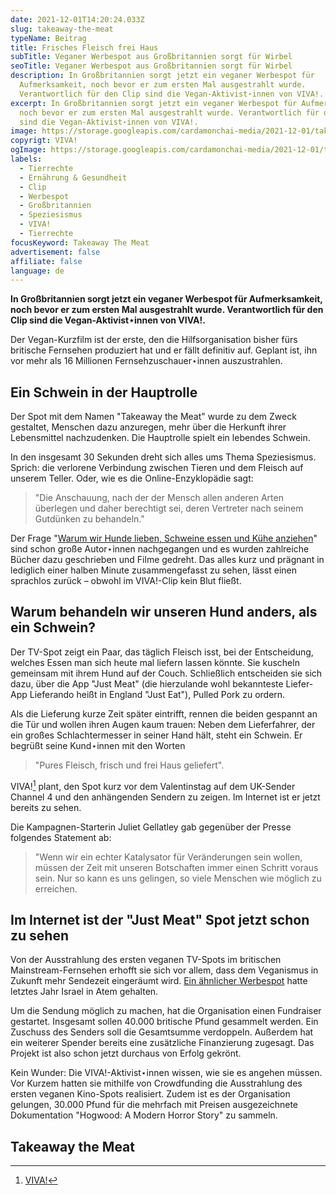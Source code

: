 ```yaml
---
date: 2021-12-01T14:20:24.033Z
slug: takeaway-the-meat
typeName: Beitrag
title: Frisches Fleisch frei Haus
subTitle: Veganer Werbespot aus Großbritannien sorgt für Wirbel
seoTitle: Veganer Werbespot aus Großbritannien sorgt für Wirbel
description: In Großbritannien sorgt jetzt ein veganer Werbespot für
  Aufmerksamkeit, noch bevor er zum ersten Mal ausgestrahlt wurde.
  Verantwortlich für den Clip sind die Vegan-Aktivist⋆innen von VIVA!.
excerpt: In Großbritannien sorgt jetzt ein veganer Werbespot für Aufmerksamkeit,
  noch bevor er zum ersten Mal ausgestrahlt wurde. Verantwortlich für den Clip
  sind die Vegan-Aktivist⋆innen von VIVA!.
image: https://storage.googleapis.com/cardamonchai-media/2021-12-01/takeaway-the-meat-jpg-imagine-080818_4d3c36_1024_768/640.webp
copyrigt: VIVA!
ogImage: https://storage.googleapis.com/cardamonchai-media/2021-12-01/takeaway-the-meat-fb-png-imagine-080818_483730_1200_628/640.webp
labels:
  - Tierrechte
  - Ernährung & Gesundheit
  - Clip
  - Werbespot
  - Großbritannien
  - Speziesismus
  - VIVA!
  - Tierrechte
focusKeyword: Takeaway The Meat
advertisement: false
affiliate: false
language: de
---
```

**In Großbritannien sorgt jetzt ein veganer Werbespot für Aufmerksamkeit, noch bevor er zum ersten Mal ausgestrahlt wurde. Verantwortlich für den Clip sind die Vegan-Aktivist⋆innen von VIVA!.**

Der Vegan-Kurzfilm ist der erste, den die Hilfsorganisation bisher fürs britische Fernsehen produziert hat und er fällt definitiv auf. Geplant ist, ihn vor mehr als 16 Millionen Fernsehzuschauer⋆innen auszustrahlen.

##  Ein Schwein in der Hauptrolle

Der Spot mit dem Namen "Takeaway the Meat" wurde zu dem Zweck gestaltet, Menschen dazu anzuregen, mehr über die Herkunft ihrer Lebensmittel nachzudenken. Die Hauptrolle spielt ein lebendes Schwein.

In den insgesamt 30 Sekunden dreht sich alles ums Thema Speziesismus. Sprich: die verlorene Verbindung zwischen Tieren und dem Fleisch auf unserem Teller. Oder, wie es die Online-Enzyklopädie sagt: 

> "Die Anschauung, nach der der Mensch allen anderen Arten überlegen und daher berechtigt sei, deren Vertreter nach seinem Gutdünken zu behandeln."

Der Frage "[Warum wir Hunde lieben, Schweine essen und Kühe anziehen](/2019/03/warum-wir-hunde-lieben-schweine-essen-und-kuehe-anziehen/)" sind schon große Autor⋆innen nachgegangen und es wurden zahlreiche Bücher dazu geschrieben und Filme gedreht. Das alles kurz und prägnant in lediglich einer halben Minute zusammengefasst zu sehen, lässt einen sprachlos zurück – obwohl im VIVA!-Clip kein Blut fließt.

## Warum behandeln wir unseren Hund anders, als ein Schwein?

Der TV-Spot zeigt ein Paar, das täglich Fleisch isst, bei der Entscheidung, welches Essen man sich heute mal liefern lassen könnte. Sie kuscheln gemeinsam mit ihrem Hund auf der Couch. Schließlich entscheiden sie sich dazu, über die App "Just Meat" (die hierzulande wohl bekannteste Liefer-App Lieferando heißt in England "Just Eat"), Pulled Pork zu ordern.

Als die Lieferung kurze Zeit später eintrifft, rennen die beiden gespannt an die Tür und wollen ihren Augen kaum trauen: Neben dem Lieferfahrer, der ein großes Schlachtermesser in seiner Hand hält, steht ein Schwein. Er begrüßt seine Kund⋆innen mit den Worten 

> "Pures Fleisch, frisch und frei Haus geliefert".

VIVA![^1] plant, den Spot kurz vor dem Valentinstag auf dem UK-Sender Channel 4 und den anhängenden Sendern zu zeigen. Im Internet ist er jetzt bereits zu sehen.

Die Kampagnen-Starterin Juliet Gellatley gab gegenüber der Presse folgendes Statement ab:

> "Wenn wir ein echter Katalysator für Veränderungen sein wollen, müssen der Zeit mit unseren Botschaften immer einen Schritt voraus sein. Nur so kann es uns gelingen, so viele Menschen wie möglich zu erreichen.

## Im Internet ist der "Just Meat" Spot jetzt schon zu sehen

Von der Ausstrahlung des ersten veganen TV-Spots im britischen Mainstream-Fernsehen erhofft sie sich vor allem, dass dem Veganismus in Zukunft mehr Sendezeit eingeräumt wird. [Ein ähnlicher Werbespot](/2020/09/veganer-tv-spot-israel/) hatte letztes Jahr Israel in Atem gehalten.

Um die Sendung möglich zu machen, hat die Organisation einen Fundraiser gestartet. Insgesamt sollen 40.000 britische Pfund gesammelt werden. Ein Zuschuss des Senders soll die Gesamtsumme verdoppeln. Außerdem hat ein weiterer Spender bereits eine zusätzliche Finanzierung zugesagt. Das Projekt ist also schon jetzt durchaus von Erfolg gekrönt.

Kein Wunder: Die VIVA!-Aktivist⋆innen wissen, wie sie es angehen müssen. Vor Kurzem hatten sie mithilfe von Crowdfunding die Ausstrahlung des ersten veganen Kino-Spots realisiert. Zudem ist es der Organisation gelungen, 30.000 Pfund für die mehrfach mit Preisen ausgezeichnete Dokumentation "Hogwood: A Modern Horror Story" zu sammeln.

## Takeaway the Meat

<YouTube id="OdknF59dh1c" />

[^1]: [VIVA!](https://viva.org.uk/)